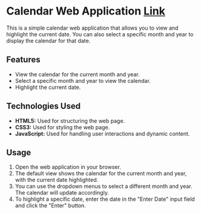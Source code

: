 # Calendar Web Application [Link](https://shantanumurdio.github.io/weeklyTest-5/)

This is a simple calendar web application that allows you to view and highlight the current date. You can also select a specific month and year to display the calendar for that date.

## Features

- View the calendar for the current month and year.
- Select a specific month and year to view the calendar.
- Highlight the current date.

## Technologies Used

- **HTML5:** Used for structuring the web page.
- **CSS3:** Used for styling the web page.
- **JavaScript:** Used for handling user interactions and dynamic content.

## Usage

1. Open the web application in your browser.
2. The default view shows the calendar for the current month and year, with the current date highlighted.
3. You can use the dropdown menus to select a different month and year. The calendar will update accordingly.
4. To highlight a specific date, enter the date in the "Enter Date" input field and click the "Enter" button.
